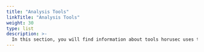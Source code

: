 ```yaml
---
title: "Analysis Tools"
linkTitle: "Analysis Tools"
weight: 30
type: list
description: >-
  In this section, you will find information about tools horusec uses to perform analysis in order to look for possible vulnerabilities.
---
```

